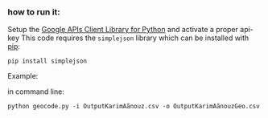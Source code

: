### how to run it: ###
Setup the [Google APIs Client Library for Python](https://developers.google.com/api-client-library/python/start/get_started) and activate a proper api-key
This code requires the `simplejson` library which can be installed with [pip](https://pypi.python.org/pypi/pip):
```
pip install simplejson
```
Example:

in command line:
```
python geocode.py -i OutputKarimAãnouz.csv -o OutputKarimAãnouzGeo.csv
```